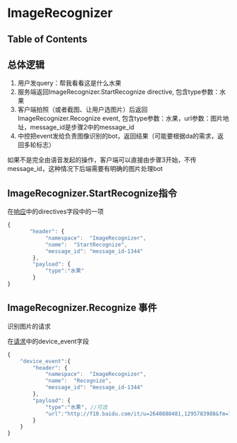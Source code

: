 # ImageRecognizer


## Table of Contents

## 总体逻辑

  1. 用户发query：帮我看看这是什么水果
  2. 服务端返回ImageRecognizer.StartRecognize directive, 包含type参数：水果
  3. 客户端拍照（或者截图、让用户选图片）后返回ImageRecognizer.Recognize event, 包含type参数：水果，url参数：图片地址，message_id是步骤2中的message_id
  4. 中控把event发给负责图像识别的bot，返回结果（可能要根据da的需求，返回多轮标志）

如果不是完全由语音发起的操作，客户端可以直接由步骤3开始，不传message_id，这种情况下后端需要有明确的图片处理bot

## ImageRecognizer.StartRecognize指令

在[响应](../api/response.md)中的directives字段中的一项

```javascript
{
       "header": {
            "namespace":  "ImageRecognizer",
            "name":  "StartRecognize",
            "message_id": "message_id-1344"
        },
        "payload": {
            "type":"水果"
        }
}
```



## ImageRecognizer.Recognize 事件
识别图片的请求

在[请求](../api/request.md)中的device_event字段

```javascript
{
    "device_event":{
        "header": {
            "namespace":  "ImageRecognizer",
            "name":  "Recognize",
            "message_id": "message_id-1344"
        },
        "payload": {
            "type":"水果", //可选
            "url":"http://f10.baidu.com/it/u=2640880481,1295783988&fm=72"
        }
    }
}
```

